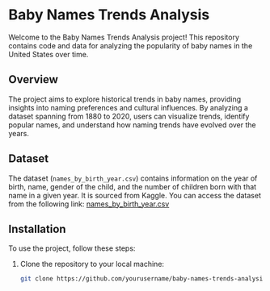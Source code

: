 # Baby Names Trends Analysis

Welcome to the Baby Names Trends Analysis project! This repository contains code and data for analyzing the popularity of baby names in the United States over time.

## Overview

The project aims to explore historical trends in baby names, providing insights into naming preferences and cultural influences. By analyzing a dataset spanning from 1880 to 2020, users can visualize trends, identify popular names, and understand how naming trends have evolved over the years.

## Dataset

The dataset (`names_by_birth_year.csv`) contains information on the year of birth, name, gender of the child, and the number of children born with that name in a given year. It is sourced from Kaggle.
You can access the dataset from the following link: [names_by_birth_year.csv](https://docs.google.com/spreadsheets/d/1DFwyOwmPjh7oFifn6QTdeGw3M1gRRkJait-QwYNn0Fg/edit#gid=705174227)


## Installation

To use the project, follow these steps:

1. Clone the repository to your local machine:

   ```bash
   git clone https://github.com/yourusername/baby-names-trends-analysis.git

